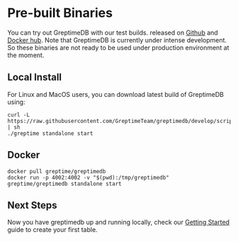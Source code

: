 # Pre-built Binaries

You can try out GreptimeDB with our test builds.
released on
[Github](https://github.com/GreptimeTeam/greptimedb/releases)
and [Docker hub](https://hub.docker.com/r/greptime/greptimedb). Note that
GreptimeDB is currently under intense development.
So these binaries are not ready to be used under production environment at the moment.

## Local Install

For Linux and MacOS users, you can download latest build of GreptimeDB using:

```shell
curl -L https://raw.githubusercontent.com/GreptimeTeam/greptimedb/develop/scripts/install.sh | sh
./greptime standalone start
```

## Docker

```shell
docker pull greptime/greptimedb
docker run -p 4002:4002 -v "$(pwd):/tmp/greptimedb" greptime/greptimedb standalone start
```

## Next Steps

Now you have greptimedb up and running locally, check our [Getting
Started](../getting-started/overview.md) guide to create your first table.
